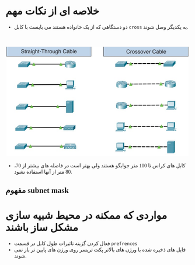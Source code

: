 <style>
    @font-face {
        font-family: "BNazanin";
        src: url("assets/fonts/BNazanin.ttf")
    }
    
    * {
        font-family: "BNazanin"
    }
</style>

# خلاصه ای از نکات مهم

* دو دستگاهی که از یک خانواده هستند می بایست با کابل  `cross`  به یکدیگر وصل شوند.

<br>
<p align="center">
    <img width="500" src="assets/pictures/01.png">
</p>

* کابل های کراس تا 100 متر جوابگو هستند ولی بهتر است در فاصله های بیشتر از 70، 80 متر از آنها استفاده نشود.

## مفهوم subnet mask

# مواردی که ممکنه در محیط شبیه سازی مشکل ساز باشند
* فعال کردن گزینه تاثیرات طول کابل در قسمت `prefrences`
* فایل های ذخیره شده با ورژن های بالاتر پکت تریسر روی ورژن های پایین تر باز نمی شوند.
